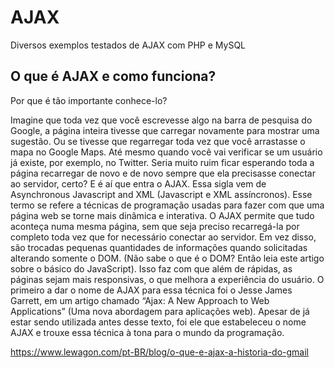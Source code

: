 # AJAX
Diversos exemplos testados de AJAX com PHP e MySQL

## O que é AJAX e como funciona?

Por que é tão importante conhece-lo?

Imagine que toda vez que você escrevesse algo na barra de pesquisa do Google, a página inteira tivesse que carregar novamente para mostrar uma sugestão. Ou se tivesse que regarregar toda vez que você arrastasse o mapa no Google Maps. Até mesmo quando você vai verificar se um usuário já existe, por exemplo, no Twitter. Seria muito ruim ficar esperando toda a página recarregar de novo e de novo sempre que ela precisasse conectar ao servidor, certo? E é aí que entra o AJAX. Essa sigla vem de Asynchronous Javascript and XML (Javascript e XML assíncronos). Esse termo se refere a técnicas de programação usadas para fazer com que uma página web se torne mais dinâmica e interativa. O AJAX permite que tudo aconteça numa mesma página, sem que seja preciso recarregá-la por completo toda vez que for necessário conectar ao servidor. Em vez disso, são trocadas pequenas quantidades de informações quando solicitadas alterando somente o DOM. (Não sabe o que é o DOM? Então leia este artigo sobre o básico do JavaScript). Isso faz com que além de rápidas, as páginas sejam mais responsivas, o que melhora a experiência do usuário. O primeiro a dar o nome de AJAX para essa técnica foi o Jesse James Garrett, em um artigo chamado “Ajax: A New Approach to Web Applications” (Uma nova abordagem para aplicações web). Apesar de já estar sendo utilizada antes desse texto, foi ele que estabeleceu o nome AJAX e trouxe essa técnica à tona para o mundo da programação. 

https://www.lewagon.com/pt-BR/blog/o-que-e-ajax-a-historia-do-gmail
